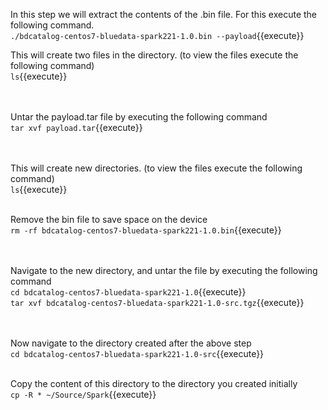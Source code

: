 In this step we will extract the contents of the .bin file.
For this execute the following command.<br>
`./bdcatalog-centos7-bluedata-spark221-1.0.bin --payload`{{execute}}
<br>

This will create two files in the directory. (to view the files execute the following command)<br>
`ls`{{execute}}

<br><br>Untar the payload.tar file by executing the following command
<br>`tar xvf payload.tar`{{execute}}

<br><br>This will create new directories. (to view the files execute the following command)<br>
`ls`{{execute}}

<br> Remove the bin file to save space on the device
<br>`rm -rf bdcatalog-centos7-bluedata-spark221-1.0.bin`{{execute}}

<br><br>Navigate to the new directory, and untar the file by executing the following command
<br>`cd bdcatalog-centos7-bluedata-spark221-1.0`{{execute}}
<br>`tar xvf bdcatalog-centos7-bluedata-spark221-1.0-src.tgz`{{execute}}

<br><br>Now navigate to the directory created after the above step
<br>`cd bdcatalog-centos7-bluedata-spark221-1.0-src`{{execute}}
<br><br>

Copy the content of this directory to the directory you created initially<br>
`cp -R * ~/Source/Spark`{{execute}}
